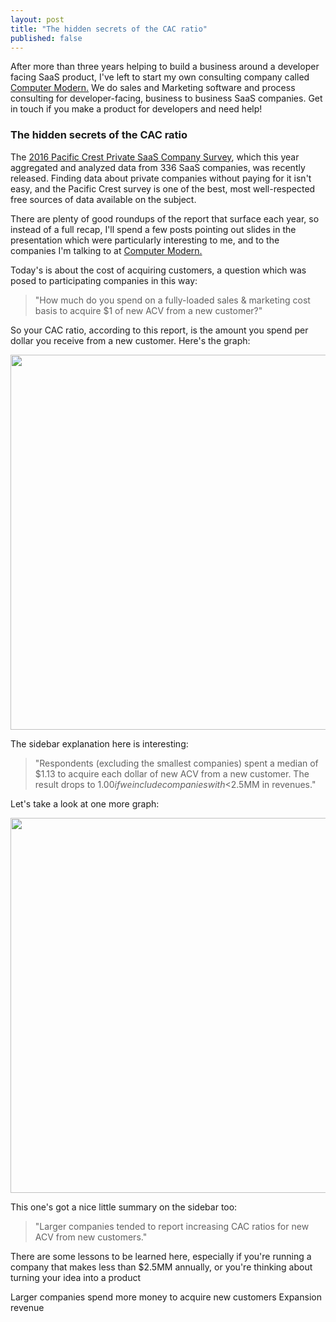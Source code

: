 ```yaml
---
layout: post
title: "The hidden secrets of the CAC ratio"
published: false
---
```


<div id="cta">After more than three years helping to build a business around a developer facing SaaS product, I've left to start my own consulting company called <a href="http://computermodern.io">Computer Modern.</a> We do sales and Marketing software and process consulting for <span class="highlight">developer-facing, business to business SaaS companies</span>. Get in touch if you make a product for developers and need help!</div>

### The hidden secrets of the CAC ratio

The <a href="http://www.pacific-crest.com/2016-saas-survey/">2016 Pacific Crest Private SaaS Company Survey</a>, which this year aggregated and analyzed data from 336 SaaS companies, was recently released. Finding data about private companies without paying for it isn't easy, and the Pacific Crest survey is one of the best, most well-respected free sources of data available on the subject.

There are plenty of good roundups of the report that surface each year, so instead of a full recap, I'll spend a few posts pointing out slides in the presentation which were particularly interesting to me, and to the companies I'm talking to at <a href="http://computermodern.io">Computer Modern.</a>

Today's is about the cost of acquiring customers, a question which was posed to participating companies in this way:

> "How much do you spend on a fully-loaded sales & marketing cost basis to acquire $1 of new ACV from a new customer?"

So your CAC ratio, according to this report, is the amount you spend per dollar you receive from a new customer. Here's the graph:

<center><img src="http://michaelrbernste.in/images/cac_ratio.jpg" width=600></center>

The sidebar explanation here is interesting:

> "Respondents (excluding the smallest companies) spent a median of $1.13 to acquire each dollar of new ACV from a new customer. The result drops to $1.00 if we include companies with <$2.5MM in revenues."

Let's take a look at one more graph:

<center><img src="http://michaelrbernste.in/images/cac_2.jpg" width=600></center>

This one's got a nice little summary on the sidebar too:

> "Larger companies tended to report increasing CAC ratios for new ACV from new customers."

There are some lessons to be learned here, especially if you're running a company that makes less than $2.5MM annually, or you're thinking about turning your idea into a product

Larger companies spend more money to acquire new customers
Expansion revenue
